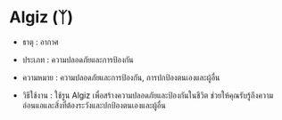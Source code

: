 # Algiz (ᛉ)

- ธาตุ : อากาศ

- ประเภท : ความปลอดภัยและการป้องกัน

- ความหมาย : ความปลอดภัยและการป้องกัน, การปกป้องตนเองและผู้อื่น

- วิธีใช้งาน : ใช้รูน Algiz เพื่อสร้างความปลอดภัยและป้องกันในชีวิต ช่วยให้คุณรับรู้ถึงความอ่อนแอและสิ่งที่ต้องระวังและปกป้องตนเองและผู้อื่น
